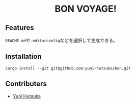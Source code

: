 <p align="center">
  <samp>
    <b>
      <h1 align="center">
        BON VOYAGE!
      </h1>
    </b>
  </samp>
</p>

## Features

`README.md`や`.editorconfig`などを選択して生成できる。

## Installation

```
cargo install --git git@github.com:yuni-hutsuka/bon.git
```

## Contributers

- [Yuni Hutsuka](mailto:yuni.wille999@gmail.com)
